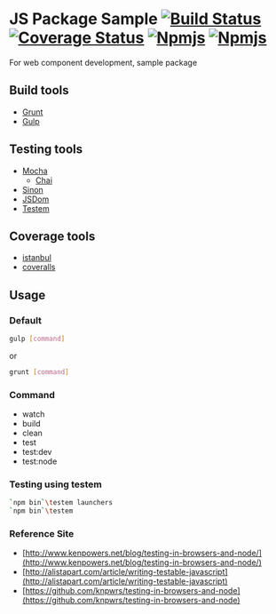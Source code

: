 # JS Package Sample [![Build Status](https://travis-ci.org/yupmin/js-package-sample.svg?branch=master)](https://travis-ci.org/yupmin/js-package-sample) [![Coverage Status](https://coveralls.io/repos/yupmin/js-package-sample/badge.svg?branch=master&service=github)](https://coveralls.io/github/yupmin/js-package-sample?branch=master) [![Npmjs](https://img.shields.io/npm/v/js-package-sample.svg)](https://www.npmjs.com/package/js-package-sample) [![Npmjs](https://img.shields.io/npm/dt/js-package-sample.svg)](https://www.npmjs.com/package/js-package-sample)

For web component development, sample package

## Build tools
 - [Grunt](http://gruntjs.com/)
 - [Gulp](http://gulpjs.com/)

## Testing tools
 - [Mocha](https://mochajs.org/)
   - [Chai](http://chaijs.com/)
 - [Sinon](http://sinonjs.org/)
 - [JSDom](https://github.com/tmpvar/jsdom)
 - [Testem](https://github.com/testem/testem)

## Coverage tools
 - [istanbul](https://gotwarlost.github.io/istanbul/)
 - [coveralls](https://www.npmjs.com/package/coveralls.io)

## Usage

### Default

```bash
gulp [command]
```
or
```bash
grunt [command]
```
### Command
  - watch
  - build
  - clean
  - test
  - test:dev
  - test:node

### Testing using testem
```bash
`npm bin`\testem launchers
`npm bin`\testem
```

### Reference Site
  - [http://www.kenpowers.net/blog/testing-in-browsers-and-node/](http://www.kenpowers.net/blog/testing-in-browsers-and-node/)
  - [http://alistapart.com/article/writing-testable-javascript](http://alistapart.com/article/writing-testable-javascript)
  - [https://github.com/knpwrs/testing-in-browsers-and-node](https://github.com/knpwrs/testing-in-browsers-and-node)
